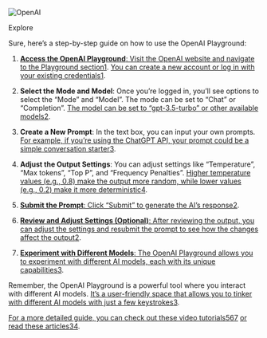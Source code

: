 ![OpenAI](https://www.bing.com/th?id=OSK.HEROFWlyYXmkl04pK0IDUdYSetej0rYjCA6E1MFwgengJKo&pid=cdx&w=320&h=189&c=7)

Explore

Sure, here’s a step-by-step guide on how to use the OpenAI Playground:

1. [**Access the OpenAI Playground**: Visit the OpenAI website and navigate to the Playground section](https://www.openaigeek.com/how-to-use-openai-playground-features/)[1](https://www.openaigeek.com/how-to-use-openai-playground-features/). [You can create a new account or log in with your existing credentials](https://www.openaigeek.com/how-to-use-openai-playground-features/)[1](https://www.openaigeek.com/how-to-use-openai-playground-features/).
    
2. **Select the Mode and Model**: Once you’re logged in, you’ll see options to select the “Mode” and “Model”. The mode can be set to “Chat” or “Completion”. [The model can be set to “gpt-3.5-turbo” or other available models](https://www.openaigeek.com/how-to-use-openai-playground-features/)[2](https://www.wikihow.com/Chat-Gpt-Playground).
    
3. **Create a New Prompt**: In the text box, you can input your own prompts. [For example, if you’re using the ChatGPT API, your prompt could be a simple conversation starter](https://smartblogger.com/openai-playground/)[3](https://smartblogger.com/openai-playground/).
    
4. **Adjust the Output Settings**: You can adjust settings like “Temperature”, “Max tokens”, “Top P”, and “Frequency Penalties”. [Higher temperature values (e.g., 0.8) make the output more random, while lower values (e.g., 0.2) make it more deterministic](https://www.openaigeek.com/how-to-use-openai-playground-features/)[4](https://createandgo.com/how-to-use-openai-playground).
    
5. [**Submit the Prompt**: Click “Submit” to generate the AI’s response](https://www.openaigeek.com/how-to-use-openai-playground-features/)[2](https://www.wikihow.com/Chat-Gpt-Playground).
    
6. [**Review and Adjust Settings (Optional)**: After reviewing the output, you can adjust the settings and resubmit the prompt to see how the changes affect the output](https://www.wikihow.com/Chat-Gpt-Playground)[2](https://www.wikihow.com/Chat-Gpt-Playground).
    
7. [**Experiment with Different Models**: The OpenAI Playground allows you to experiment with different AI models, each with its unique capabilities](https://smartblogger.com/openai-playground/)[3](https://smartblogger.com/openai-playground/).
    

Remember, the OpenAI Playground is a powerful tool where you interact with different AI models. [It’s a user-friendly space that allows you to tinker with different AI models with just a few keystrokes](https://smartblogger.com/openai-playground/)[3](https://smartblogger.com/openai-playground/).

[For a more detailed guide, you can check out these video tutorials](https://www.openaigeek.com/how-to-use-openai-playground-features/)[5](https://www.youtube.com/watch?v=SmzmPNsEpNM)[6](https://www.youtube.com/watch?v=gHkyoGRYx1o)[7](https://www.youtube.com/watch?v=33JTfUaEfAA) [or read these articles](https://www.openaigeek.com/how-to-use-openai-playground-features/)[3](https://smartblogger.com/openai-playground/)[4](https://createandgo.com/how-to-use-openai-playground).

